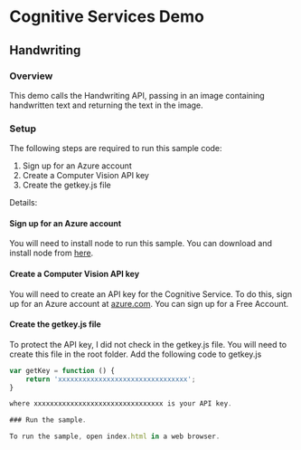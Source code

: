 # Cognitive Services Demo

## Handwriting

### Overview

This demo calls the Handwriting API, passing in an image containing handwritten text and returning the text in the image.

### Setup

The following steps are required to run this sample code:

1. Sign up for an Azure account
2. Create a Computer Vision API key
3. Create the getkey.js file

Details:

#### Sign up for an Azure account

You will need to install node to run this sample. You can download and install node from [here](https://nodejs.org/).

#### Create a Computer Vision API key

You will need to create an API key for the Cognitive Service. To do this, sign up for an Azure account at [azure.com](http://azure.com). You can sign up for a Free Account.

#### Create the getkey.js file

To protect the API key, I did not check in the getkey.js file. You will need to create this file in the root folder. Add the following code to getkey.js

```javascript
var getKey = function () {
    return 'xxxxxxxxxxxxxxxxxxxxxxxxxxxxxxxx';
}

where xxxxxxxxxxxxxxxxxxxxxxxxxxxxxxxx is your API key.

### Run the sample.

To run the sample, open index.html in a web browser.
